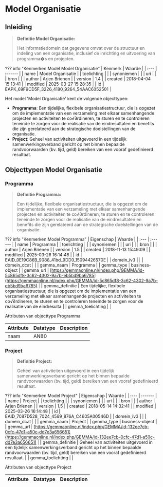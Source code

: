 # Model Organisatie
## Inleiding
> **Definitie Model Organisatie:** 
>
> Het informatiedomein dat gegevens omvat over de structuur en indeling van een organisatie, inclusief de inrichting en uitvoering van programma�s en projecten.

??? info "Kenmerken Model Model Organisatie"
    | Kenmerk | Waarde |
    | :--- | :------ |
    | name | Model Organisatie |
    | toelichting |  |
    | synoniemen |  |
    | uri |  |
    | bron |  |
    | author | Arjen Brienen |
    | version | 1.4 |
    | created | 2018-04-04 15:13:41 |
    | modified | 2025-03-27 15:28:35 |
    | id | EAPK_69F9CD5F_3226_4180_9264_54AAC6052501 |
    

Het model 'Model Organisatie' kent de volgende objecttypen:

* **Programma**: Een tijdelijke, flexibele organisatiestructuur, die is opgezet om de implementatie van een verzameling met elkaar samenhangende projecten en activiteiten te co√∂rdineren, te sturen en te controleren teneinde te zorgen voor de realisatie van de eindresultaten en benefits die zijn gerelateerd aan de strategische doelstellingen van de organisatie.
* **Project**: Geheel van activiteiten uitgevoerd in een tijdelijk samenwerkingsverband gericht op het binnen bepaalde randvoorwaarden (bv. tijd, geld) bereiken van een vooraf gedefinieerd resultaat.


## Objecttypen Model Organisatie


### Programma
> **Definitie Programma:** 
>
> Een tijdelijke, flexibele organisatiestructuur, die is opgezet om de implementatie van een verzameling met elkaar samenhangende projecten en activiteiten te co√∂rdineren, te sturen en te controleren teneinde te zorgen voor de realisatie van de eindresultaten en benefits die zijn gerelateerd aan de strategische doelstellingen van de organisatie.

??? info "Kenmerken Model Programma"
    | Eigenschap | Waarde |
    | :--- | :------ |
    | name | Programma |
    | toelichting |  |
    | synoniemen |  |
    | uri |  |
    | bron |  |
    | author | Arjen Brienen |
    | version | 1.5 |
    | created | 2018-11-13 15:49:09 |
    | modified | 2025-03-26 16:14:48 |
    | id | EAID_0E19C86B_9088_41bd_9DD0_15094426570E |
    | domein_iv3 |  |
    | domein_dcat |  |
    | gemma_naam | Programma |
    | gemma_type | business-object |
    | gemma_url | [https://gemmaonline.nl/index.php/GEMMA/id-5c865df8-3c62-4302-9a7b-eb5bd9ba6785](https://gemmaonline.nl/index.php/GEMMA/id-5c865df8-3c62-4302-9a7b-eb5bd9ba6785) |
    | gemma_definitie | Een tijdelijke, flexibele organisatiestructuur, die is opgezet om de implementatie van een verzameling met elkaar samenhangende projecten en activiteiten te co√∂rdineren, te sturen en te controleren teneinde te zorgen voor de realisatie van de eindresulta |
    | gemma_toelichting |  |
    

Attributen van objecttype Programma

| Attribute | Datatype | Description |
| :--- | :--- | :--- |
| naam | AN80 |  |



### Project
> **Definitie Project:** 
>
> Geheel van activiteiten uitgevoerd in een tijdelijk samenwerkingsverband gericht op het binnen bepaalde randvoorwaarden (bv. tijd, geld) bereiken van een vooraf gedefinieerd resultaat.

??? info "Kenmerken Model Project"
    | Eigenschap | Waarde |
    | :--- | :------ |
    | name | Project |
    | toelichting |  |
    | synoniemen |  |
    | uri |  |
    | bron |  |
    | author | Arjen Brienen |
    | version | 1.5 |
    | created | 2018-05-14 14:32:41 |
    | modified | 2025-03-26 16:14:48 |
    | id | EAID_7087D528_7024_4569_876A_C4605A00546D |
    | domein_iv3 |  |
    | domein_dcat |  |
    | gemma_naam | Project |
    | gemma_type | business-object |
    | gemma_url | [https://gemmaonline.nl/index.php/GEMMA/id-132ee7cb-0cfc-47d1-a50c-dd7e3a656651](https://gemmaonline.nl/index.php/GEMMA/id-132ee7cb-0cfc-47d1-a50c-dd7e3a656651) |
    | gemma_definitie | Geheel van activiteiten uitgevoerd in een tijdelijk samenwerkingsverband gericht op het binnen bepaalde randvoorwaarden (bv. tijd, geld) bereiken van een vooraf gedefinieerd resultaat. |
    | gemma_toelichting |  |
    

Attributen van objecttype Project

| Attribute | Datatype | Description |
| :--- | :--- | :--- |





